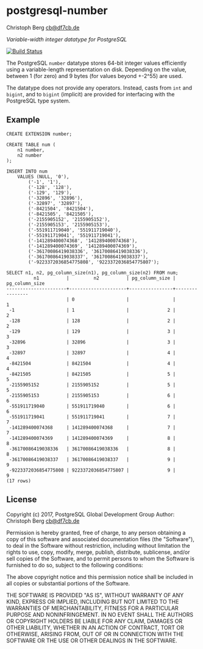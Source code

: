 postgresql-number
=================
Christoph Berg <cb@df7cb.de>

*Variable-width integer datatype for PostgreSQL*

[![Build Status](https://travis-ci.org/ChristophBerg/postgresql-number.svg?branch=master)](https://travis-ci.org/ChristophBerg/postgresql-number)

The PostgreSQL `number` datatype stores 64-bit integer values efficiently using
a variable-length representation on disk. Depending on the value, between 1
(for zero) and 9 bytes (for values beyond +-2^55) are used.

The datatype does not provide any operators. Instead, casts from `int` and
`bigint`, and to `bigint` (implicit) are provided for interfacing with the
PostgreSQL type system.

Example
-------
```
CREATE EXTENSION number;

CREATE TABLE num (
	n1 number,
	n2 number
);

INSERT INTO num
	VALUES (NULL, '0'),
		('-1', '1'),
		('-128', '128'),
		('-129', '129'),
		('-32896', '32896'),
		('-32897', '32897'),
		('-8421504', '8421504'),
		('-8421505', '8421505'),
		('-2155905152', '2155905152'),
		('-2155905153', '2155905153'),
		('-551911719040', '551911719040'),
		('-551911719041', '551911719041'),
		('-141289400074368', '141289400074368'),
		('-141289400074369', '141289400074369'),
		('-36170086419038336', '36170086419038336'),
		('-36170086419038337', '36170086419038337'),
		('-9223372036854775808', '9223372036854775807');

SELECT n1, n2, pg_column_size(n1), pg_column_size(n2) FROM num;
          n1          |         n2          | pg_column_size | pg_column_size
----------------------+---------------------+----------------+----------------
                      | 0                   |                |              1
 -1                   | 1                   |              2 |              2
 -128                 | 128                 |              2 |              2
 -129                 | 129                 |              3 |              3
 -32896               | 32896               |              3 |              3
 -32897               | 32897               |              4 |              4
 -8421504             | 8421504             |              4 |              4
 -8421505             | 8421505             |              5 |              5
 -2155905152          | 2155905152          |              5 |              5
 -2155905153          | 2155905153          |              6 |              6
 -551911719040        | 551911719040        |              6 |              6
 -551911719041        | 551911719041        |              7 |              7
 -141289400074368     | 141289400074368     |              7 |              7
 -141289400074369     | 141289400074369     |              8 |              8
 -36170086419038336   | 36170086419038336   |              8 |              8
 -36170086419038337   | 36170086419038337   |              9 |              9
 -9223372036854775808 | 9223372036854775807 |              9 |              9
(17 rows)
```

License
-------
Copyright (c) 2017, PostgreSQL Global Development Group
Author: Christoph Berg <cb@df7cb.de>

Permission is hereby granted, free of charge, to any person obtaining a copy
of this software and associated documentation files (the "Software"), to deal
in the Software without restriction, including without limitation the rights
to use, copy, modify, merge, publish, distribute, sublicense, and/or sell
copies of the Software, and to permit persons to whom the Software is
furnished to do so, subject to the following conditions:

The above copyright notice and this permission notice shall be included in all
copies or substantial portions of the Software.

THE SOFTWARE IS PROVIDED "AS IS", WITHOUT WARRANTY OF ANY KIND, EXPRESS OR
IMPLIED, INCLUDING BUT NOT LIMITED TO THE WARRANTIES OF MERCHANTABILITY,
FITNESS FOR A PARTICULAR PURPOSE AND NONINFRINGEMENT. IN NO EVENT SHALL THE
AUTHORS OR COPYRIGHT HOLDERS BE LIABLE FOR ANY CLAIM, DAMAGES OR OTHER
LIABILITY, WHETHER IN AN ACTION OF CONTRACT, TORT OR OTHERWISE, ARISING FROM,
OUT OF OR IN CONNECTION WITH THE SOFTWARE OR THE USE OR OTHER DEALINGS IN THE
SOFTWARE.
